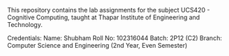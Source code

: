 This repository contains the lab assignments for the subject UCS420 - Cognitive Computing, taught at Thapar Institute of Engineering and Technology.

Credentials:
Name: Shubham
Roll No: 102316044
Batch: 2P12 (C2)
Branch: Computer Science and Engineering (2nd Year, Even Semester)
